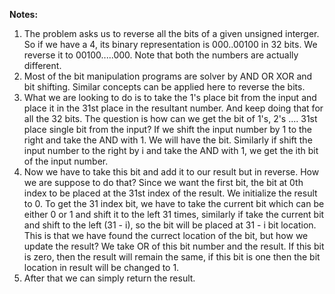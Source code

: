 **Notes:**

1. The problem asks us to reverse all the bits of a given unsigned interger. So if we have a 4, its binary representation is 000..00100 in 32 bits. We reverse it to 00100.....000. Note that both the numbers are actually different.
2. Most of the bit manipulation programs are solver by AND OR XOR and bit shifting. Similar concepts can be applied here to reverse the bits.
3. What we are looking to do is to take the 1's place bit from the input and place it in the 31st place in the resultant number. And keep doing that for all the 32 bits. The question is how can we get the bit of 1's, 2's .... 31st place single bit from the input? If we shift the input number by 1 to the right and take the AND with 1. We will have the bit. Similarly if shift the input number to the right by i and take the AND with 1, we get the ith bit of the input number.
4. Now we have to take this bit and add it to our result but in reverse. How we are suppose to do that? Since we want the first bit, the bit at 0th index to be placed at the 31st index of the result. We initialize the result to 0. To get the 31 index bit, we have to take the current bit which can be either 0 or 1 and shift it to the left 31 times, similarly if take the current bit and shift to the left (31 - i), so the bit will be placed at 31 - i bit location. This is that we have found the currect location of the bit, but how we update the result? We take OR of this bit number and the result. If this bit is zero, then the result will remain the same, if this bit is one then the bit location in result will be changed to 1.
5. After that we can simply return the result.

